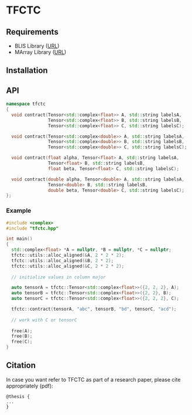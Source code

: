 # TFCTC

## Requirements

- BLIS Library ([URL](https://github.com/flame/blis))
- MArray Library ([URL](https://github.com/devinamatthews/marray))

## Installation

## API 

```cpp
namespace tfctc
{
  void contract(Tensor<std::complex<float>> A, std::string labelsA,
                Tensor<std::complex<float>> B, std::string labelsB,
                Tensor<std::complex<float>> C, std::string labelsC);

  void contract(Tensor<std::complex<double>> A, std::string labelsA,
                Tensor<std::complex<double>> B, std::string labelsB,
                Tensor<std::complex<double>> C, std::string labelsC);

  void contract(float alpha, Tensor<float> A, std::string labelsA,
                Tensor<float> B, std::string labelsB,
                float beta, Tensor<float> C, std::string labelsC);

  void contract(double alpha, Tensor<double> A, std::string labelsA,
                Tensor<double> B, std::string labelsB,
                double beta, Tensor<double> C, std::string labelsC);
};
```

### Example

```cpp
#include <complex>
#include "tfctc.hpp"

int main() 
{
  std::complex<float> *A = nullptr, *B = nullptr, *C = nullptr;
  tfctc::utils::alloc_aligned(&A, 2 * 2 * 2);
  tfctc::utils::alloc_aligned(&B, 2 * 2);
  tfctc::utils::alloc_aligned(&C, 2 * 2 * 2);
  
  // initialize values in column major

  auto tensorA = tfctc::Tensor<std::complex<float>>({2, 2, 2}, A);
  auto tensorB = tfctc::Tensor<std::complex<float>>({2, 2}, B);
  auto tensorC = tfctc::Tensor<std::complex<float>>({2, 2, 2}, C);

  tfctc::contract(tensorA, "abc", tensorB, "bd", tensorC, "acd");
  
  // work with C or tensorC
  
  free(A);
  free(B);
  free(C);
}
```

## Citation

In case you want refer to TFCTC as part of a research paper, please cite appropriately (pdf):

```text.bibtex
@thesis {
...
}
